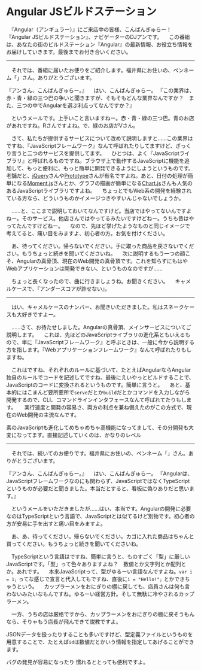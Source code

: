 # Angular JSビルドステーション

　『Angular（アンギュラー）』にご来店中の皆様、こんばんぎゅらー！　『Angular JSビルドステーション』、ナビゲーターのDJアンです。
　この番組は、あなたの街のビルドステーション『Angular』の最新情報、お役立ち情報をお届けしていきます。最後までお付き合いください。

----

　それでは、番組に届いたお便りをご紹介します。福井県にお住いの、ペンネーム「」さん。ありがとうございます。

『アンさん、こんばんぎゅらー。』
　はい、こんばんぎゅらー。
『この業界は、赤・青・緑の三つ巴の争いと聞きますが、そもそもどんな業界なんですか？　また、三つの中でAngularを選ぶ利点ってなんですか？』

　というメールです。上手いこと言いますねー。赤・青・緑の三つ巴。青のお店があれですね。Rさんですよね。で、緑のお店がVさん。

　さて、私たちが提供するサービスについて改めて説明しますと……この業界はですね、『JavaScriptフレームワーク』なんて呼ばれたりしてますけど、ざっくり言うと二つのサービスを提供してます。
　ひとつは、よく『JavaScriptライブラリ』と呼ばれるものですね。ブラウザ上で動作するJavaScriptに機能を追加して、もっと便利に、もっと簡単に開発できるようにしようというものです。老舗だと、[jQuery](https://jquery.com/)さんや[Prototype](http://prototypejs.org/)さんが有名ですよね。あと、日付の処理が簡単になる[Moment.js](https://momentjs.com/)さんとか、グラフの描画が簡単になる[Chart.js](https://www.chartjs.org/)さんも人気のあるJavaScriptライブラリですよね。
　ちょっとでもWeb系の開発を経験されている方なら、どういうものかイメージつきやすいんじゃないでしょうか。

　……と、ここまで説明しておいてなんですけど。当店ではやってないんですよねー。そのサービス。他店さんではやってるみたいですけどねー。うちも昔はやってたんですけどねー。
　なので、先ほど挙げたようなものと同じイメージで考えてると、痛い目をみますよ、初心者の方。お気を付けください。

　あ、待ってください。帰らないでください。手に取った商品を戻さないでください。もうちょっと続きを聞いてくださいね。
　次に説明するもう一つの顔こそ、Angularの真骨頂、現在のWeb開発の真骨頂です。これを知らずにもはやWebアプリケーションは開発できない、というものなのですが……

　ちょっと長くなったので、曲に行きましょうね。お聞きください。
　キャメルケースで、『アンダースコアが許せない』。

----

　はい、キャメルケースのナンバー、お聞きいただきました。私はスネークケースも大好きですよー。

　……さて、お待たせしました。Angularの真骨頂、メインサービスについてご説明します。
　これは、先ほどのJavaScriptライブラリの進化系ともいえるもので、単に『JavaScriptフレームワーク』と呼ぶときは、一般に今から説明する方を指します。『Webアプリケーションフレームワーク』なんて呼ばれたりもしますね。

　これはですね、それぞれのルールに基づいて、たとえばAngularならAngular独自のルールでコードを記述してですね、最後にえいやっとビルドすることで、JavaScriptのコードに変換されるというものです。簡単に言うと。
　あと、基本的にはこまんど要所要所で`serve`だとか`build`だとかコマンドを入力しながら開発するので、CLI、コマンドラインインタフェースなんて呼ばれてたりもします。
　
実行速度と開発の容易さ、両方の利点を兼ね備えたのがこの方式で、現在のWeb開発の主流なんです。


素のJavaScriptも進化してめちゃめちゃ高機能になってまして、その分開発も大変になってます。直接記述していくのは、かなりのレベル

----

　それでは、続いてのお便りです。福井県にお住いの、ペンネーム「」さん。ありがとうございます。

『アンさん、こんばんぎゅらー。』
　はい、こんばんぎゅらー。
『Angularは、JavaScriptフレームワークなのにも関わらず、JavaScriptではなくTypeScriptというものが必要だと聞きました。本当だとすると、看板に偽りありだと思います。』

　というメールをいただきましたが……はい、本当です。Angularの開発に必要なのはTypeScriptという言語で、JavaScriptとは似てるけど別物です。初心者の方が安易に手を出すと痛い目をみますよ。

　あ、あ、待ってください。帰らないでください。カゴに入れた商品はちゃんと買ってください。もうちょっと続きを聞いてくださいね。

　TypeScriptという言語はですね、簡単に言うと、ものすごく「型」に厳しいJavaScriptです。「型」って色々ありますよね？　数値とか文字列とか配列とか。あれです。
　本来JavaScriptって、型がゆるーい言語なんですよね。`var i = 1;` ってな感じで宣言と代入してもですね、直後に`i = "Hello!";` とかできちゃうという。
　カップラーメンをおにぎりの棚に戻しても、店員さんは何も言わないみたいなもんですね。ゆるーい経営方針。そして無駄に冷やされるカップラーメン。

　一方、うちの店は厳格ですから、カップラーメンをおにぎりの棚に戻そうもんなら、そりゃもう店長が飛んできて説教ですよ。

JSONデータを扱ったりすることも多いですけど、型定義ファイルというものを用意することで、たとえば`id`は数値だとかいう情報を指定してあげることができます。

バグの発見が容易になったり
慣れるととっても便利ですよ。
<!--stackedit_data:
eyJoaXN0b3J5IjpbNDY3OTU0NDI5LC02NzgzNTQyNDMsOTI4Mj
AzNzQ3LC01NTg3MDAyMTYsMTY3MTQ0NjcwMiwtMjcyMjIzNjg2
LC0xMjcyMzAxODg1LC05MTc1NTMzOTYsLTE1OTA0NDM4MzddfQ
==
-->
